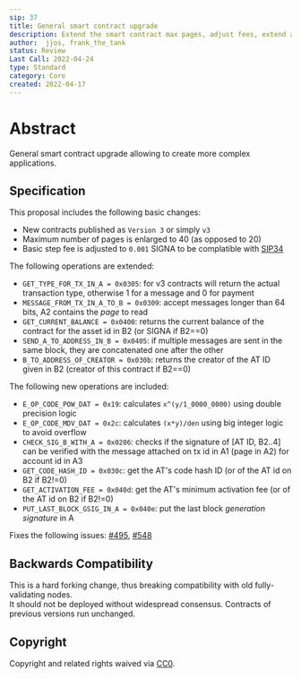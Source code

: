 ```yaml
---
sip: 37
title: General smart contract upgrade
description: Extend the smart contract max pages, adjust fees, extend and add new operations
author:  jjos, frank_the_tank
status: Review
Last Call: 2022-04-24
type: Standard
category: Core
created: 2022-04-17
---
```

# Abstract
General smart contract upgrade allowing to create more complex applications.

## Specification

This proposal includes the following basic changes:
 - New contracts published as `Version 3` or simply `v3`
 - Maximum number of pages is enlarged to 40 (as opposed to 20)
 - Basic step fee is adjusted to `0.001` SIGNA to be complatible with [SIP34](https://github.com/signum-network/SIPs/blob/master/SIP/sip-34.md)

The following operations are extended:
 - `GET_TYPE_FOR_TX_IN_A = 0x0305`: for v3 contracts will return the actual transaction type, otherwise 1 for a message and 0 for payment
 - `MESSAGE_FROM_TX_IN_A_TO_B = 0x0309`: accept messages longer than 64 bits, A2 contains the *page* to read
 - `GET_CURRENT_BALANCE = 0x0400`: returns the current balance of the contract for the asset id in B2 (or SIGNA if B2==0)
 - `SEND_A_TO_ADDRESS_IN_B = 0x0405`: if multiple messages are sent in the same block, they are concatenated one after the other
 - `B_TO_ADDRESS_OF_CREATOR = 0x030b`: returns the creator of the AT ID given in B2 (creator of this contract if B2==0)
 
The following new operations are included:
 - `E_OP_CODE_POW_DAT = 0x19`: calculates `x^(y/1_0000_0000)` using double precision logic
 - `E_OP_CODE_MDV_DAT = 0x2c`: calculates `(x*y)/den` using big integer logic to avoid overflow
 - `CHECK_SIG_B_WITH_A = 0x0206`: checks if the signature of [AT ID, B2..4] can be verified with the message attached on tx id in A1 (page in A2) for account id in A3
 - `GET_CODE_HASH_ID = 0x030c`: get the AT's code hash ID (or of the AT id on B2 if B2!=0)
 - `GET_ACTIVATION_FEE = 0x040d`: get the AT's minimum activation fee (or of the AT id on B2 if B2!=0)
 - `PUT_LAST_BLOCK_GSIG_IN_A = 0x040e`: put the last block *generation signature* in A

Fixes the following issues: [#495](https://github.com/signum-network/signum-node/issues/495), [#548](https://github.com/signum-network/signum-node/issues/548)

## Backwards Compatibility  
This is a hard forking change, thus breaking compatibility with old fully-validating nodes.  
It should not be deployed without widespread consensus.
Contracts of previous versions run unchanged.

## Copyright
Copyright and related rights waived via [CC0](https://creativecommons.org/publicdomain/zero/1.0/).
